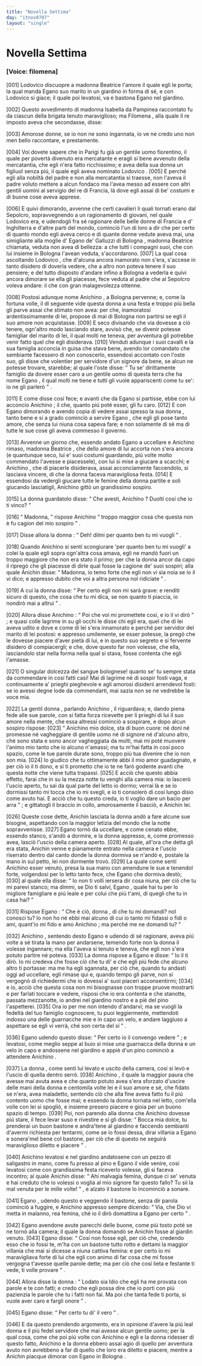 ```yaml
---
title: "Novella Settima"
day: "itnov0707"
layout: "single"
---
```

<div id="nov0707" type="novella" who="filomena">
 <h1>
  Novella Settima
 </h1>
 <argument>
  <p>
   <h3>
    [Voice: filomena]
   </h3>
  </p>
  <p>
   <a name="p07070001">
    [001]
   </a>
   <name persref="lodovico" type="person">
    Lodovico
   </name>
   discuopre a
   <name persref="beatricegalluzzi" type="person">
    madonna Beatrice
   </name>
   l'amore il quale egli le porta; la qual manda
   <name persref="eganogalluzzi" type="person">
    Egano
   </name>
   suo marito in un giardino in forma di s&eacute;, e con
   <name persref="lodovico" type="person">
    Lodovico
   </name>
   si giace; il quale poi levatosi, va e bastona
   <name persref="eganogalluzzi" type="person">
    Egano
   </name>
   nel giardino.
  </p>
 </argument>
 <div3 type="commentary" who="author">
  <p>
   <a name="p07070002">
    [002]
   </a>
   Questo avvedimento di madonna
   <name persref="isabella" type="person">
    Isabella
   </name>
   da
   <name persref="pampinea" type="person">
    Pampinea
   </name>
   raccontato fu da ciascun della brigata tenuto maraviglioso; ma
   <name persref="filomena" type="person">
    Filomena
   </name>
   , alla quale
   <name persref="dioneo" type="person">
    il re
   </name>
   imposto aveva che secondasse, disse:
  </p>
 </div3>
 <div3 type="commentary" who="filomena">
  <p>
   <a name="p07070003">
    [003]
   </a>
   Amorose donne, se io non ne sono ingannata, io ve ne credo uno non men bello raccontare, e prestamente.
  </p>
 </div3>
 <p>
  <a name="p07070004">
   [004]
  </a>
  Voi dovete sapere che in
  <name placeref="parigi" type="place">
   Parigi
  </name>
  fu gi&agrave; un gentile uomo fiorentino, il quale per povert&agrave; divenuto era mercatante e eragli s&iacute; bene avvenuto della mercatantia, che egli n'era fatto ricchissimo; e avea della sua donna un figliuol senza pi&uacute;, il quale egli aveva nominato
  <name persref="lodovico" type="person">
   Lodovico
  </name>
  .
  <a name="p07070005">
   [005]
  </a>
  E perch&eacute; egli alla nobilt&agrave; del padre e non alla mercatantia si traesse, non l'aveva il padre voluto mettere a alcun fondaco ma l'avea messo ad essere con altri gentili uomini al servigio del re di Francia, l&agrave; dove egli assai di be' costumi e di buone cose aveva apprese.
 </p>
 <p>
  <a name="p07070006">
   [006]
  </a>
  E quivi dimorando, avvenne che certi cavalieri li quali tornati erano dal Sepolcro, sopravvegnendo a un ragionamento di giovani, nel quale
  <name persref="lodovico" type="person">
   Lodovico
  </name>
  era, e udendogli fra s&eacute; ragionare delle belle donne di
  <name placeref="francia" type="place">
   Francia
  </name>
  e d'
  <name placeref="inghilterra" type="place">
   Inghilterra
  </name>
  e d'altre parti del mondo, cominci&ograve; l'un di loro a dir che per certo di quanto mondo egli aveva cerco e di quante donne vedute aveva mai, una simigliante alla moglie d'
  <name persref="eganogalluzzi" type="person">
   Egano de' Galluzzi
  </name>
  di
  <name placeref="bologna" type="place">
   Bologna
  </name>
  ,
  <name persref="beatricegalluzzi" type="person">
   madonna Beatrice
  </name>
  chiamata, veduta non avea di bellezza: a che tutti i compagni suoi, che con lui insieme in
  <name placeref="bologna" type="place">
   Bologna
  </name>
  l'avean veduta, s'accordarono.
  <a name="p07070007">
   [007]
  </a>
  La qual cosa ascoltando
  <name persref="lodovico" type="person">
   Lodovico
  </name>
  , che d'alcuna ancora inamorato non s'era, s'accese in tanto disidero di doverla vedere, che a altro non poteva tenere il suo pensiere; e del tutto disposto d'andare infino a
  <name placeref="bologna" type="place">
   Bologna
  </name>
  a vederla e quivi ancora dimorare se ella gli piacesse, fece veduta al padre che al Sepolcro voleva andare: il che con gran malagevolezza ottenne.
 </p>
 <p>
  <a name="p07070008">
   [008]
  </a>
  Postosi adunque nome
  <name persref="lodovico" type="person">
   Anichino
  </name>
  , a
  <name placeref="bologna" type="place">
   Bologna
  </name>
  pervenne; e, come la fortuna volle, il d&iacute; seguente vide questa donna a una festa e troppo pi&uacute; bella gli parve assai che stimato non avea: per che, inamoratosi ardentissimamente di lei, propose di mai di
  <name placeref="bologna" type="place">
   Bologna
  </name>
  non partirsi se egli il suo amore non acquistasse.
  <a name="p07070009">
   [009]
  </a>
  E seco divisando che via dovesse a ci&ograve; tenere, ogn'altro modo lasciando stare, avvis&ograve; che, se divenir potesse famigliar del
  <name persref="eganogalluzzi" type="person">
   marito
  </name>
  di lei, il qual molti ne teneva, per avventura gli potrebbe venir fatto quel che egli disiderava.
  <a name="p07070010">
   [010]
  </a>
  Venduti adunque i suoi cavalli e la sua famiglia acconcia in guisa che stava bene, avendo lor comandato che sembiante facessero di non conoscerlo, essendosi accontato con l'oste suo, gli disse che volentier per servidore d'un signore da bene, se alcun ne potesse trovare, starebbe; al quale
  <name persref="oste-0707" type="person">
   l'oste
  </name>
  disse:
  <q direct="unspecified" who="oste-0707">
   Tu se' dirittamente famiglio da dovere esser caro a un gentile uomo di questa terra che ha nome
   <name persref="eganogalluzzi" type="person">
    Egano
   </name>
   , il qual molti ne tiene e tutti gli vuole appariscenti come tu se': io ne gli parler&ograve;
  </q>
  .
 </p>
 <p>
  <a name="p07070011">
   [011]
  </a>
  E come disse cos&iacute; fece; e avanti che da
  <name persref="eganogalluzzi" type="person">
   Egano
  </name>
  si partisse, ebbe con lui acconcio
  <name persref="lodovico" type="person">
   Anichino
  </name>
  ; il che, quanto pi&uacute; pot&eacute; esser, gli fu caro.
  <a name="p07070012">
   [012]
  </a>
  E con
  <name persref="eganogalluzzi" type="person">
   Egano
  </name>
  dimorando e avendo copia di vedere assai spesso la sua
  <name persref="beatricegalluzzi" type="person">
   donna
  </name>
  , tanto bene e s&iacute; a grado cominci&ograve; a servire
  <name persref="eganogalluzzi" type="person">
   Egano
  </name>
  , che egli gli pose tanto amore, che senza lui niuna cosa sapeva fare; e non solamente di s&eacute; ma di tutte le sue cose gli aveva commesso il governo.
 </p>
 <p>
  <a name="p07070013">
   [013]
  </a>
  Avvenne un giorno che, essendo andato
  <name persref="eganogalluzzi" type="person">
   Egano
  </name>
  a uccellare e
  <name persref="lodovico" type="person">
   Anichino
  </name>
  rimaso,
  <name persref="beatricegalluzzi" type="person">
   madonna Beatrice
  </name>
  , che dello amore di lui accorta non s'era ancora (e quantunque seco, lui e' suoi costumi guardando, pi&uacute; volte molto commendato l'avesse e piacessele), con lui si mise a giucare a scacchi; e
  <name persref="lodovico" type="person">
   Anichino
  </name>
  , che di piacerle disiderava, assai acconciamente faccendolo, si lasciava vincere, di che
  <name persref="beatricegalluzzi" type="person">
   la donna
  </name>
  faceva maravigliosa festa.
  <a name="p07070014">
   [014]
  </a>
  E essendosi da vedergli giucare tutte le femine della donna partite e soli giucando lasciatigli,
  <name persref="lodovico" type="person">
   Anichino
  </name>
  gitt&ograve; un grandissimo sospiro.
 </p>
 <p>
  <a name="p07070015">
   [015]
  </a>
  <name persref="beatricegalluzzi" type="person">
   La donna
  </name>
  guardatolo disse:
  <q direct="unspecified" who="beatricegalluzzi">
   Che avesti,
   <name persref="lodovico" type="person">
    Anichino
   </name>
   ? Duolti cos&iacute; che io ti vinco?
  </q>
 </p>
 <p>
  <a name="p07070016">
   [016]
  </a>
  <q direct="unspecified" who="lodovico">
   Madonna,
  </q>
  rispose
  <name persref="lodovico" type="person">
   Anichino
  </name>
  <q direct="unspecified">
   troppo maggior cosa che questa non &egrave; fu cagion del mio sospiro
  </q>
  .
 </p>
 <p>
  <a name="p07070017">
   [017]
  </a>
  Disse allora
  <name persref="beatricegalluzzi" type="person">
   la donna
  </name>
  :
  <q direct="unspecified" who="beatricegalluzzi">
   Deh! dilmi per quanto ben tu mi vuogli
  </q>
  .
 </p>
 <p>
  <a name="p07070018">
   [018]
  </a>
  Quando
  <name persref="lodovico" type="person">
   Anichino
  </name>
  si sent&iacute; scongiurare 'per quanto ben tu mi vuogli' a colei la quale egli sopra ogn'altra cosa amava, egli ne mand&ograve; fuori un troppo maggiore che non era stato il primo; per che
  <name persref="beatricegalluzzi" type="person">
   la donna
  </name>
  ancor da capo il ripreg&ograve; che gli piacesse di dirle qual fosse la cagione de' suoi sospiri; alla quale
  <name persref="lodovico" type="person">
   Anichin
  </name>
  disse:
  <q direct="unspecified" who="lodovico">
   Madonna, io temo forte che egli non vi sia noia se io il vi dico; e appresso dubito che voi a altra persona nol ridiciate
  </q>
  .
 </p>
 <p>
  <a name="p07070019">
   [019]
  </a>
  A cui
  <name persref="beatricegalluzzi" type="person">
   la donna
  </name>
  disse:
  <q direct="unspecified" who="beatricegalluzzi">
   Per certo egli non mi sar&agrave; grave: e renditi sicuro di questo, che cosa che tu mi dica, se non quanto ti piaccia, io nondir&ograve; mai a altrui
  </q>
  .
 </p>
 <p>
  <a name="p07070020">
   [020]
  </a>
  Allora disse
  <name persref="lodovico" type="person">
   Anichino
  </name>
  :
  <q direct="unspecified" who="lodovico">
   Poi che voi mi promettete cos&iacute;, e io il vi dir&ograve;
  </q>
  ; e quasi colle lagrime in su gli occhi le disse chi egli era, quel che di lei aveva udito e dove e come di lei s'era innamorato e perch&eacute; per servidor del marito di lei postosi: e appresso umilemente, se esser potesse, la preg&ograve; che le dovesse piacere d'aver piet&agrave; di lui, e in questo suo segreto e s&iacute; fervente disidero di compiacergli; e che, dove questo far non volesse, che ella, lasciandolo star nella forma nella qual si stava, fosse contenta che egli l'amasse.
 </p>
 <p>
  <a name="p07070021">
   [021]
  </a>
  O singular dolcezza del sangue bolognese! quanto se' tu sempre stata da commendare in cos&iacute; fatti casi! Mai di lagrime n&eacute; di sospir fosti vaga, e continuamente a' prieghi pieghevole e agli amorosi disiderii arrendevol fosti: se io avessi degne lode da commendarti, mai sazia non se ne vedrebbe la voce mia.
 </p>
 <p>
  <a name="p07070022">
   [022]
  </a>
  La gentil
  <name prev="beatricegalluzzi" type="person">
   donna
  </name>
  , parlando
  <name persref="lodovico" type="person">
   Anichino
  </name>
  , il riguardava; e, dando piena fede alle sue parole, con s&iacute; fatta forza ricevette per li prieghi di lui il suo amore nella mente, che essa altress&iacute; cominci&ograve; a sospirare, e dopo alcun sospiro rispose:
  <a name="p07070023">
   [023]
  </a>
  <q direct="unspecified" who="beatricegalluzzi">
   <name persref="lodovico" type="person">
    Anichino
   </name>
   mio dolce, sta di buon cuore: n&eacute; doni n&eacute; promesse n&eacute; vagheggiare di gentile uomo n&eacute; di signore n&eacute; d'alcuno altro, ch&eacute; sono stata e sono ancor vagheggiata da molti, mai mi pot&eacute; muovere l'animo mio tanto che io alcuno n'amassi; ma tu m'hai fatta in cos&iacute; poco spazio, come le tue parole durate sono, troppo pi&uacute; tua divenire che io non son mia.
   <a name="p07070024">
    [024]
   </a>
   Io giudico che tu ottimamente abbi il mio amor guadagnato, e per ci&ograve; io il ti dono, e s&iacute; ti prometto che io te ne far&ograve; godente avanti che questa notte che viene tutta trapassi.
   <a name="p07070025">
    [025]
   </a>
   E acci&ograve; che questo abbia effetto, farai che in su la mezza notte tu venghi alla camera mia: io lascer&ograve; l'uscio aperto, tu sai da qual parte del letto io dormo; verrai l&agrave; e se io dormissi tanto mi tocca che io mi svegli, e io ti consoler&ograve; di cos&iacute; lungo disio come avuto hai. E acci&ograve; che tu questo creda, io ti voglio dare un bacio per arra
  </q>
  ; e gittatogli il braccio in collo, amorosamente il basci&ograve;, e
  <name persref="lodovico" type="person">
   Anichin
  </name>
  lei.
 </p>
 <p>
  <a name="p07070026">
   [026]
  </a>
  Queste cose dette,
  <name persref="lodovico" type="person">
   Anichin
  </name>
  lasciata
  <name persref="beatricegalluzzi" type="person">
   la donna
  </name>
  and&ograve; a fare alcune sue bisogne, aspettando con la maggior letizia del mondo che la notte sopravvenisse.
  <a name="p07070027">
   [027]
  </a>
  <name persref="eganogalluzzi" type="person">
   Egano
  </name>
  torn&ograve; da uccellare, e come cenato ebbe, essendo stanco, s'and&ograve; a dormire, e la donna appresso, e, come promesso avea, lasci&ograve; l'uscio della camera aperto.
  <a name="p07070028">
   [028]
  </a>
  Al quale, all'ora che detta gli era stata,
  <name persref="lodovico" type="person">
   Anichin
  </name>
  venne e pianamente entrato nella camera e l'uscio riserrato dentro dal canto donde la donna dormiva se n'and&ograve; e, postale la mano in sul petto, lei non dormente trov&ograve;.
  <a name="p07070029">
   [029]
  </a>
  La quale come sent&iacute;
  <name persref="lodovico" type="person">
   Anichino
  </name>
  esser venuto, presa la sua mano con amendune le sue e tenendol forte, volgendosi per lo letto tanto fece, che
  <name persref="eganogalluzzi" type="person">
   Egano
  </name>
  che dormiva dest&ograve;;
  <a name="p07070030">
   [030]
  </a>
  al quale ella disse:
  <q direct="unspecified" who="beatricegalluzzi">
   Io non ti volli iersera dir cosa niuna, per ci&ograve; che tu mi parevi stanco; ma dimmi, se Dio ti salvi,
   <name persref="eganogalluzzi" type="person">
    Egano
   </name>
   , quale hai tu per lo migliore famigliare e pi&uacute; leale e per colui che pi&uacute; t'ami, di quegli che tu in casa hai?
  </q>
 </p>
 <p>
  <a name="p07070031">
   [031]
  </a>
  Rispose
  <name persref="eganogalluzzi" type="person">
   Egano
  </name>
  :
  <q direct="unspecified" who="eganogalluzzi">
   Che &egrave; ci&ograve;,
   <name persref="beatricegalluzzi" type="person">
    donna
   </name>
   , di che tu mi domandi? nol conosci tu? Io non ho n&eacute; ebbi mai alcuno di cui io tanto mi fidassi o fidi o ami, quant'io mi fido e amo
   <name persref="lodovico" type="person">
    Anichino
   </name>
   ; ma perch&eacute; me ne domandi tu?
  </q>
 </p>
 <p>
  <a name="p07070032">
   [032]
  </a>
  <name persref="lodovico" type="person">
   Anichino
  </name>
  , sentendo desto
  <name persref="eganogalluzzi" type="person">
   Egano
  </name>
  e udendo di s&eacute; ragionare, aveva pi&uacute; volte a s&eacute; tirata la mano per andarsene, temendo forte non
  <name persref="beatricegalluzzi" type="person">
   la donna
  </name>
  il volesse ingannare; ma ella l'aveva s&iacute; tenuto e teneva, che egli non s'era potuto partire n&eacute; poteva.
  <a name="p07070033">
   [033]
  </a>
  La donna rispose a
  <name persref="eganogalluzzi" type="person">
   Egano
  </name>
  e disse:
  <q direct="unspecified" who="beatricegalluzzi">
   Io il ti dir&ograve;. Io mi credeva che fosse ci&ograve; che tu di' e che egli pi&uacute; fede che alcuno altro ti portasse: ma me ha egli sgannata, per ci&ograve; che, quando tu andasti oggi ad uccellare, egli rimase qui e, quando tempo gli parve, non si vergogn&ograve; di richiedermi che io dovessi a' suoi piaceri acconsentirmi;
   <a name="p07070034">
    [034]
   </a>
   e io, acci&ograve; che questa cosa non mi bisognasse con troppe pruove mostrarti e per farlati toccare e vedere, risposi che io era contenta e che stanotte, passata mezzanotte, io andrei nel giardino nostro e a pi&egrave; del pino l'aspetterei.
   <a name="p07070035">
    [035]
   </a>
   Ora io per me non intendo d'andarvi; ma se vuogli la fedelt&agrave; del tuo famiglio cognoscere, tu puoi leggiermente, mettendoti indosso una delle guarnacche mie e in capo un velo, e andare laggiuso a aspettare se egli vi verr&agrave;, ch&eacute; son certa del s&iacute;
  </q>
  .
 </p>
 <p>
  <a name="p07070036">
   [036]
  </a>
  <name persref="eganogalluzzi" type="person">
   Egano
  </name>
  udendo questo disse:
  <q direct="unspecified" who="eganogalluzzi">
   Per certo io il convengo vedere
  </q>
  ; e levatosi, come meglio seppe al buio si mise una guarnacca della
  <name persref="beatricegalluzzi" type="person">
   donna
  </name>
  e un velo in capo e andossene nel giardino e appi&egrave; d'un pino cominci&ograve; a attendere
  <name persref="lodovico" type="person">
   Anichino
  </name>
  .
 </p>
 <p>
  <a name="p07070037">
   [037]
  </a>
  <name persref="beatricegalluzzi" type="person">
   La donna
  </name>
  , come sent&iacute; lui levato e uscito della camera, cos&iacute; si lev&ograve; e l'uscio di quella dentro serr&ograve;.
  <a name="p07070038">
   [038]
  </a>
  <name persref="lodovico" type="person">
   Anichino
  </name>
  , il quale la maggior paura che avesse mai avuta avea e che quanto potuto avea s'era sforzato d'uscire delle mani della donna e centomila volte lei e il suo amore e s&eacute;, che fidato se n'era, avea maladetto, sentendo ci&ograve; che alla fine aveva fatto fu il pi&uacute; contento uomo che fosse mai; e essendo la donna tornata nel letto, com'ella volle con lei si spogli&ograve;, e insieme presero piacere e gioia per un buono spazio di tempo.
  <a name="p07070039">
   [039]
  </a>
  Poi, non parendo alla donna che
  <name persref="lodovico" type="person">
   Anichino
  </name>
  dovesse pi&uacute; stare, il fece levar suso e rivestire e s&iacute; gli disse:
  <q direct="unspecified" who="beatricegalluzzi">
   Bocca mia dolce, tu prenderai un buon bastone e andra'tene al giardino e faccendo sembianti d'avermi richiesta per tentarmi, come se io fossi dessa, dirai villania a
   <name persref="eganogalluzzi" type="person">
    Egano
   </name>
   e sonera'mel bene col bastone, per ci&ograve; che di questo ne seguir&agrave; maraviglioso diletto e piacere
  </q>
  .
 </p>
 <p>
  <a name="p07070040">
   [040]
  </a>
  <name persref="lodovico" type="person">
   Anichino
  </name>
  levatosi e nel giardino andatosene con un pezzo di saligastro in mano, come fu presso al pino e
  <name persref="eganogalluzzi" type="person">
   Egano
  </name>
  il vide venire, cos&iacute; levatosi come con grandissima festa riceverlo volesse, gli si faceva incontro; al quale
  <name persref="lodovico" type="person">
   Anichin
  </name>
  disse:
  <q direct="unspecified" who="lodovico">
   Ahi malvagia femina, dunque ci se' venuta e hai creduto che io volessi o voglia al mio signore far questo fallo? Tu sii la mal venuta per le mille volte!
  </q>
  , e alzato il bastone lo incominci&ograve; a sonare.
 </p>
 <p>
  <a name="p07070041">
   [041]
  </a>
  <name persref="eganogalluzzi" type="person">
   Egano
  </name>
  , udendo questo e veggendo il bastone, senza dir parola cominci&ograve; a fuggire, e
  <name persref="lodovico" type="person">
   Anichino
  </name>
  appresso sempre dicendo:
  <q direct="unspecified" who="lodovico">
   Via, che Dio vi metta in malanno, rea femina, ch&eacute; io il dir&ograve; domattina a
   <name persref="eganogalluzzi" type="person">
    Egano
   </name>
   per certo
  </q>
  .
 </p>
 <p>
  <a name="p07070042">
   [042]
  </a>
  <name persref="eganogalluzzi" type="person">
   Egano
  </name>
  avendone avute parecchi delle buone, come pi&uacute; tosto pot&eacute; se ne torn&ograve; alla camera; il quale
  <name persref="beatricegalluzzi" type="person">
   la donna
  </name>
  domand&ograve; se
  <name persref="lodovico" type="person">
   Anichin
  </name>
  fosse al giardin venuto.
  <a name="p07070043">
   [043]
  </a>
  <name persref="eganogalluzzi" type="person">
   Egano
  </name>
  disse:
  <q direct="unspecified" who="eganogalluzzi">
   Cos&iacute; non fosse egli, per ci&ograve; che, credendo esso che io fossi te, m'ha con un bastone tutto rotto e dettami la maggior villania che mai si dicesse a niuna cattiva femina: e per certo io mi maravigliava forte di lui che egli con animo di far cosa che mi fosse vergogna t'avesse quelle parole dette; ma per ci&ograve; che cos&iacute; lieta e festante ti vede, ti volle provare
  </q>
  .
 </p>
 <p>
  <a name="p07070044">
   [044]
  </a>
  Allora disse
  <name persref="beatricegalluzzi" type="person">
   la donna
  </name>
  :
  <q direct="unspecified" who="beatricegalluzzi">
   Lodato sia Idio che egli ha me provata con parole e te con fatti; e credo che egli possa dire che io porti con pi&uacute; pazienzia le parole che tu i fatti non fai. Ma poi che tanta fede ti porta, si vuole aver caro e fargli onore
  </q>
  .
 </p>
 <p>
  <a name="p07070045">
   [045]
  </a>
  <name persref="eganogalluzzi" type="person">
   Egano
  </name>
  disse:
  <q direct="unspecified" who="eganogalluzzi">
   Per certo tu di' il vero
  </q>
  .
 </p>
 <p>
  <a name="p07070046">
   [046]
  </a>
  E da questo prendendo argomento, era in opinione d'avere la pi&uacute; leal donna e il pi&uacute; fedel servidore che mai avesse alcun gentile uomo; per la qual cosa, come che poi pi&uacute; volte con
  <name persref="lodovico" type="person">
   Anichino
  </name>
  e egli e la donna ridesser di questo fatto,
  <name persref="lodovico" type="person">
   Anichino
  </name>
  e la donna ebbero assai agio di quello per avventura avuto non avrebbeno a far di quello che loro era diletto e piacere, mentre a
  <name persref="lodovico" type="person">
   Anichin
  </name>
  piacque dimorar con
  <name persref="eganogalluzzi" type="person">
   Egano
  </name>
  in
  <name placeref="bologna" type="place">
   Bologna
  </name>
  .
 </p>
</div>